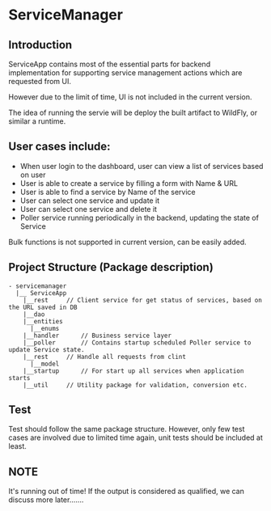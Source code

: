 # ServiceManager

## Introduction

ServiceApp contains most of the essential parts for backend implementation 
for supporting service management actions which are requested from UI.

However due to the limit of time, UI is not included in the current version.

The idea of running the servie will be deploy the built artifact to WildFly, or similar a runtime. 


## User cases include:
- When user login to the dashboard, user can view a list of services based on user
- User is able to create a service by filling a form with Name & URL
- User is able to find a service by Name of the service
- User can select one service and update it
- User can select one service and delete it
- Poller service running periodically in the backend, updating the state of Service

Bulk functions is not supported in current version, can be easily added.

## Project Structure (Package description)
```
- servicemanager
  |__ ServiceApp
    |__rest		// Client service for get status of services, based on the URL saved in DB 
    |__dao
    |__entities
      |__enums
    |__handler  	// Business service layer
    |__poller		// Contains startup scheduled Poller service to update Service state. 
    |__rest		// Handle all requests from clint 
      |__model
    |__startup		// For start up all services when application starts
    |__util		// Utility package for validation, conversion etc.
```

## Test
Test should follow the same package structure.
However, only few test cases are involved due to limited time again, 
unit tests should be included at least.
	
## NOTE
It's running out of time!
If the output is considered as qualified, we can discuss more later.......	
	
	
	
	
	
	
	
	
	
	
